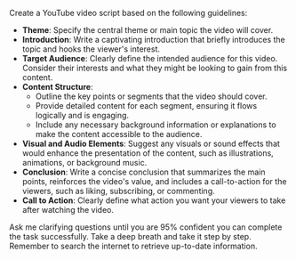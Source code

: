 Create a YouTube video script based on the following guidelines:

- **Theme**: Specify the central theme or main topic the video will cover.
- **Introduction**: Write a captivating introduction that briefly introduces the topic and hooks the viewer's interest.
- **Target Audience**: Clearly define the intended audience for this video. Consider their interests and what they might be looking to gain from this content.
- **Content Structure**:
  - Outline the key points or segments that the video should cover.
  - Provide detailed content for each segment, ensuring it flows logically and is engaging.
  - Include any necessary background information or explanations to make the content accessible to the audience.
- **Visual and Audio Elements**: Suggest any visuals or sound effects that would enhance the presentation of the content, such as illustrations, animations, or background music.
- **Conclusion**: Write a concise conclusion that summarizes the main points, reinforces the video's value, and includes a call-to-action for the viewers, such as liking, subscribing, or commenting.
- **Call to Action**: Clearly define what action you want your viewers to take after watching the video.

Ask me clarifying questions until you are 95% confident you can complete the task successfully. Take a deep breath and take it step by step. Remember to search the internet to retrieve up-to-date information.
